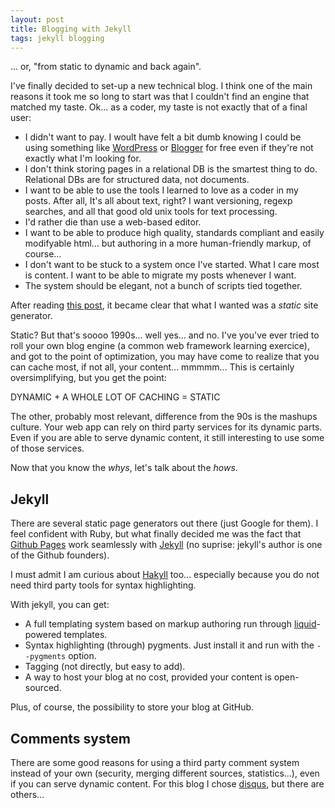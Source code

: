 ```yaml
---
layout: post
title: Blogging with Jekyll
tags: jekyll blogging
---
```


... or, "from static to dynamic and back again".

I've finally decided to set-up a new technical blog. I think one of
the main reasons it took me so long to start was that I couldn't find
an engine that matched my taste. Ok... as a coder, my taste is not
exactly that of a final user:

- I didn't want to pay. I woult have felt a bit dumb knowing I could
  be using something like [WordPress](http://www.wordpress.com) or
  [Blogger](http://www.blogger.com) for free even if they're not
  exactly what I'm looking for.
- I don't think storing pages in a relational DB is the smartest thing to
  do. Relational DBs are for structured data, not documents. 
- I want to be able to use the tools I learned to love as a coder in my
  posts. After all, It's all about text, right? I want versioning,
  regexp searches, and all that good old unix tools for text processing.
- I'd rather die than use a web-based editor.
- I want to be able to produce high quality, standards compliant and
  easily modifyable html... but authoring in a more human-friendly
  markup, of course... 
- I don't want to be stuck to a system once I've started. What I care
  most is content. I want to be able to migrate my posts whenever I want. 
- The system should be elegant, not a bunch of scripts tied together.

After reading [this
post](http://tom.preston-werner.com/2008/11/17/blogging-like-a-hacker.html),
it became clear that what I wanted was a *static* site generator.

Static? But that's soooo 1990s... well yes... and no. I've you've ever
tried to roll your own blog engine (a common web framework learning
exercice), and got to the point of optimization, you may have come to
realize that you can cache most, if not all, your
content... mmmmm... This is certainly oversimplifying, but you get the
point:

DYNAMIC + A WHOLE LOT OF CACHING = STATIC

The other, probably most relevant, difference from the 90s is the
mashups culture. Your web app can rely on third party services for its
dynamic parts. Even if you are able to serve dynamic content, it still
interesting to use some of those services.

Now that you know the _whys_, let's talk about the _hows_.

## Jekyll
There are several static page generators out there (just Google for
them). I feel confident with Ruby, but what finally decided me was the
fact that [Github Pages](http://pages.github.com/) work seamlessly
with [Jekyll](http://jekyllrb.com/) (no suprise: jekyll's author is
one of the Github founders).

I must admit I am curious about [Hakyll](http://jaspervdj.be/hakyll/)
too... especially because you do not need third party tools for syntax
highlighting.

With jekyll, you can get:

- A full templating system based on markup authoring run through
  [liquid](http://www.liquidmarkup.org/)-powered templates.
- Syntax highlighting (through) pygments. Just install it and run with
  the `--pygments` option.
- Tagging (not directly, but easy to add).
- A way to host your blog at no cost, provided your content is open-sourced.

Plus, of course, the possibility to store your blog at GitHub.

## Comments system
There are some good reasons for using a third party comment system
instead of your own (security, merging different sources,
statistics...), even if you can serve dynamic content. For this blog I
chose [disqus](http://disqus.com/), but there are others...

